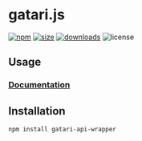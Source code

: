 # gatari.js

[![npm](https://img.shields.io/npm/v/gatari-api-wrapper?color=AD745F&style=for-the-badge)](https://www.npmjs.com/package/gatari-api-wrapper)
[![size](https://img.shields.io/bundlephobia/min/@aqilcont/gatari-api-wrapper?color=5FAE89&label=size&style=for-the-badge)](https://www.npmjs.com/package/gatari-api-wrapper)
[![downloads](https://img.shields.io/npm/dm/gatari-api-wrapper?color=625FAD&style=for-the-badge)](https://npm-stat.com/charts.html?package=gatari-api-wrapper)
![license](https://img.shields.io/npm/l/gatari-api-wrapper?color=AD5F8C&style=for-the-badge)

## Usage

### [Documentation](https://github.com/YoruNoKen/gatari-api-wrapper/wiki)

## Installation

```bash
npm install gatari-api-wrapper
```
